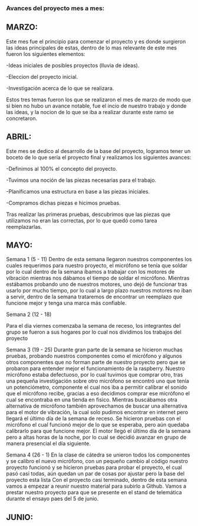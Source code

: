 ### Avances del proyecto mes a mes:


## MARZO:
Este mes fue el principio para comenzar el proyecto y es donde surgieron las ideas principales de estas, dentro de lo mas relevante de este mes fueron los siguientes elementos: 

-Ideas iniciales de posibles proyectos (lluvia de ideas). 

-Eleccion del proyecto inicial.

-Investigación acerca de lo que se realizara.

Estos tres temas fueron los que se realizaron el mes de marzo de modo que si bien no hubo un avance notable, fue el incio de nuestro trabajo y donde las ideas, y la nocion de lo que se iba a realizar durante este ramo se concretaron.

## ABRIL:
Este mes se dedico al desarrollo de la base del proyecto, logramos tener un boceto de lo que sería el proyecto final y realizamos los siguientes avances:

-Definimos al  100% el concepto del proyecto.

-Tuvimos una noción de las piezas necesarias para el trabajo.

-Planificamos una estructura en base a las piezas iniciales.

-Compramos dichas piezas e hicimos pruebas.

Tras realizar las primeras pruebas, descubrimos que las piezas que utilizamos no eran las correctas, por lo que quedó como tarea reemplazarlas.

## MAYO:
Semana 1 (5 - 11)
Dentro de esta semana llegaron nuestros componentes los cuales requerimos para nuestro proyecto, el micrófono se tenía que soldar por lo cual dentro de la semana íbamos a trabajar con los motores de vibración mientras nos dábamos el tiempo de soldar el micrófono.
Mientras estábamos probando uno de nuestros motores, uno dejó de funcionar tras usarlo por mucho tiempo, por lo cual a largo plazo nuestros motores no iban a servir, dentro de la semana trataremos de encontrar un reemplazo que funcione mejor y tenga una marca más confiable.

Semana 2 (12 - 18)


Para el dia viernes comenzaba la semana de receso, los integrantes del grupo se fueron a sus hogares por lo cual nos dividimos los trabajos del proyecto

Semana 3 (19 - 25)
Durante gran parte de la semana se hicieron muchas pruebas, probando nuestros componentes como el micrófono y algunos otros componentes que no forman parte de nuestro proyecto pero que se probaron para entender mejor el funcionamiento de la raspberry.
Nuestro micrófono estaba defectuoso, por lo cual tuvimos que comprar otro, tras una pequeña investigación sobre otro micrófono se encontró uno que tenía un potenciómetro, componente el cual nos iba a permitir calibrar el sonido que el micrófono recibe, gracias a eso decidimos comprar ese micrófono el cual se encontraba en una tienda en fisico.
Mientras buscábamos otra alternativa de micrófono también aprovechamos de buscar una alternativa para el motor de vibración, la cual solo pudimos encontrar en internet pero llegará el último día de la semana de receso.
Se hicieron pruebas con el micrófono el cual funcionó mejor de lo que se esperaba, pero aún quedaba calibrarlo para que funcione mejor.
El motor llegó el último día de la semana pero a altas horas de la noche, por lo cual se decidió avanzar en grupo de manera presencial el día siguiente.

Semana 4 (26 - 1)
En la clase de cátedra se unieron todos los componentes y se calibro el nuevo micrófono, con un pequeño cambio al código nuestro proyecto funcionó y se hicieron pruebas para probar el proyecto, el cual pasó casi todas, aún quedan un par de cosas por ajustar pero la base del proyecto esta lista
Con el proyecto casi terminado, dentro de esta semana vamos a empezar a reunir nuestro material para subirlo a Github.
Vamos a prestar nuestro proyecto para que se presente en el stand de telemática durante el ensayo paes del 5 de junio.


## JUNIO: 
